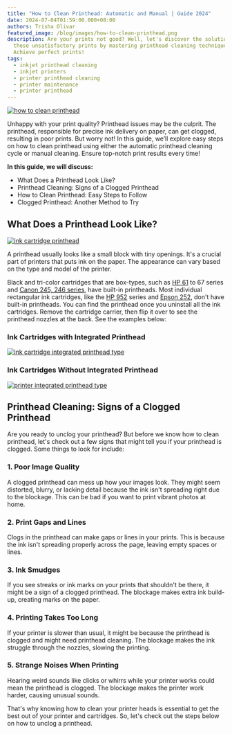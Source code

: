 ```yaml
---
title: "How to Clean Printhead: Automatic and Manual | Guide 2024"
date: 2024-07-04T01:59:00.000+08:00
authors: Trisha Olivar
featured_image: /blog/images/how-to-clean-printhead.png
description: Are your prints not good? Well, let's discover the solution to
  these unsatisfactory prints by mastering printhead cleaning techniques.
  Achieve perfect prints!
tags:
  - inkjet printhead cleaning
  - inkjet printers
  - printer printhead cleaning
  - printer maintenance
  - printer printhead
---
```

[![how to clean printhead](/blog/images/how-to-clean-printhead.png "How to Clean Printhead")](/blog/images/how-to-clean-printhead.png)

Unhappy with your print quality? Printhead issues may be the culprit. The printhead, responsible for precise ink delivery on paper, can get clogged, resulting in poor prints. But worry not! In this guide, we’ll explore easy steps on how to clean printhead using either the automatic printhead cleaning cycle or manual cleaning. Ensure top-notch print results every time!

**In this guide, we will discuss:**

* What Does a Printhead Look Like?
* Printhead Cleaning: Signs of a Clogged Printhead
* How to Clean Printhead: Easy Steps to Follow
* Clogged Printhead: Another Method to Try

## What Does a Printhead Look Like?

[![ink cartridge printhead](/blog/images/printhead-cleaning-1.png "Ink Cartridge Printhead")](/blog/images/printhead-cleaning-1.png)

A printhead usually looks like a small block with tiny openings. It's a crucial part of printers that puts ink on the paper. The appearance can vary based on the type and model of the printer. 



Black and tri-color cartridges that are box-types, such as [HP 61](https://www.compandsave.com/hp/61xl-ink-cartridges/ch563wn-ch564wn-3-combo) to 67 series and [Canon 245, 246 series](https://www.compandsave.com/canon/245-246-ink-cartridges-pg-245-cl-246-2-combo), have built-in printheads. Most individual rectangular ink cartridges, like the [HP 952](https://www.compandsave.com/hp/952xl-ink-cartridges/952xl-4-combo) series and [Epson 252](https://www.compandsave.com/epson/252xl-ink-cartridges/t252xl-6-combo), don't have built-in printheads. You can find the printhead once you uninstall all the ink cartridges. Remove the cartridge carrier, then flip it over to see the printhead nozzles at the back. See the examples below:

### Ink Cartridges with Integrated Printhead

[![ink cartridge integrated printhead type](/blog/images/printhead-cleaning-2.png "Ink Cartridge Integrated Printhead Type")](/blog/images/printhead-cleaning-2.png)

### Ink Cartridges Without Integrated Printhead

[![printer integrated printhead type](/blog/images/printhead-cleaning-3.png "Printer Integrated Printhead Type")](/blog/images/printhead-cleaning-3.png)

## Printhead Cleaning: Signs of a Clogged Printhead

Are you ready to unclog your printhead? But before we know how to clean printhead, let's check out a few signs that might tell you if your printhead is clogged. Some things to look for include:

### 1. Poor Image Quality

A clogged printhead can mess up how your images look. They might seem distorted, blurry, or lacking detail because the ink isn't spreading right due to the blockage. This can be bad if you want to print vibrant photos at home.

### 2. Print Gaps and Lines

Clogs in the printhead can make gaps or lines in your prints. This is because the ink isn't spreading properly across the page, leaving empty spaces or lines.

### 3. Ink Smudges

If you see streaks or ink marks on your prints that shouldn't be there, it might be a sign of a clogged printhead. The blockage makes extra ink build-up, creating marks on the paper.

### 4. Printing Takes Too Long

If your printer is slower than usual, it might be because the printhead is clogged and might need printhead cleaning. The blockage makes the ink struggle through the nozzles, slowing the printing.

### 5. Strange Noises When Printing

Hearing weird sounds like clicks or whirrs while your printer works could mean the printhead is clogged. The blockage makes the printer work harder, causing unusual sounds.



That's why knowing how to clean your printer heads is essential to get the best out of your printer and cartridges. So, let's check out the steps below on how to unclog a printhead.
